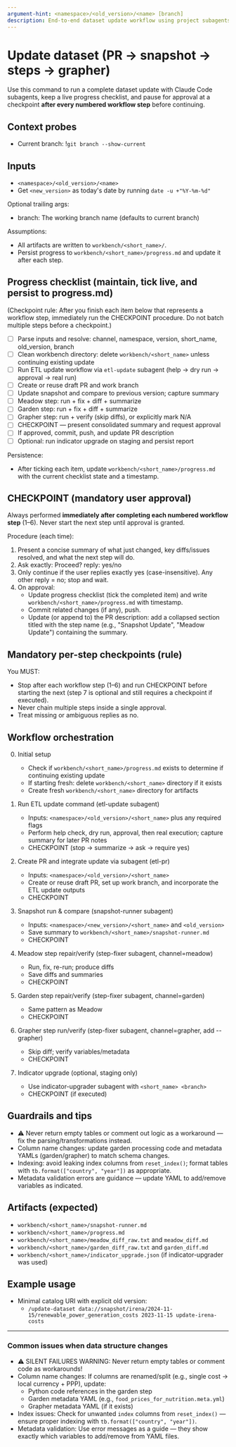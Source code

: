 ```yaml
---
argument-hint: <namespace>/<old_version>/<name> [branch]
description: End-to-end dataset update workflow using project subagents with progress tracking and a mandatory checkpoint after every step. New version is set to today's date automatically.
---
```


# Update dataset (PR → snapshot → steps → grapher)

Use this command to run a complete dataset update with Claude Code subagents, keep a live progress checklist, and pause for approval at a checkpoint **after every numbered workflow step** before continuing.

## Context probes

- Current branch: !`git branch --show-current`

## Inputs

- `<namespace>/<old_version>/<name>`
- Get `<new_version>` as today's date by running `date -u +"%Y-%m-%d"`



Optional trailing args:
- branch: The working branch name (defaults to current branch)

Assumptions:
- All artifacts are written to `workbench/<short_name>/`.
- Persist progress to `workbench/<short_name>/progress.md` and update it after each step.

## Progress checklist (maintain, tick live, and persist to progress.md)

(Checkpoint rule: After you finish each item below that represents a workflow step, immediately run the CHECKPOINT procedure. Do not batch multiple steps before a checkpoint.)
- [ ] Parse inputs and resolve: channel, namespace, version, short_name, old_version, branch
- [ ] Clean workbench directory: delete `workbench/<short_name>` unless continuing existing update
- [ ] Run ETL update workflow via `etl-update` subagent (help → dry run → approval → real run)
- [ ] Create or reuse draft PR and work branch
- [ ] Update snapshot and compare to previous version; capture summary
- [ ] Meadow step: run + fix + diff + summarize
- [ ] Garden step: run + fix + diff + summarize
- [ ] Grapher step: run + verify (skip diffs), or explicitly mark N/A
- [ ] CHECKPOINT — present consolidated summary and request approval
- [ ] If approved, commit, push, and update PR description
- [ ] Optional: run indicator upgrade on staging and persist report

Persistence:
- After ticking each item, update `workbench/<short_name>/progress.md` with the current checklist state and a timestamp.

## CHECKPOINT (mandatory user approval)

Always performed **immediately after completing each numbered workflow step** (1–6). Never start the next step until approval is granted.

Procedure (each time):
1. Present a concise summary of what just changed, key diffs/issues resolved, and what the next step will do.
2. Ask exactly: Proceed? reply: yes/no
3. Only continue if the user replies exactly yes (case-insensitive). Any other reply = no; stop and wait.
4. On approval:
   - Update progress checklist (tick the completed item) and write `workbench/<short_name>/progress.md` with timestamp.
   - Commit related changes (if any), push.
   - Update (or append to) the PR description: add a collapsed section titled with the step name (e.g., "Snapshot Update", "Meadow Update") containing the summary.

## Mandatory per-step checkpoints (rule)

You MUST:
- Stop after each workflow step (1–6) and run CHECKPOINT before starting the next (step 7 is optional and still requires a checkpoint if executed).
- Never chain multiple steps inside a single approval.
- Treat missing or ambiguous replies as no.

## Workflow orchestration

0) Initial setup
   - Check if `workbench/<short_name>/progress.md` exists to determine if continuing existing update
   - If starting fresh: delete `workbench/<short_name>` directory if it exists
   - Create fresh `workbench/<short_name>` directory for artifacts

1) Run ETL update command (etl-update subagent)
   - Inputs: `<namespace>/<old_version>/<short_name>` plus any required flags
   - Perform help check, dry run, approval, then real execution; capture summary for later PR notes
   - CHECKPOINT (stop → summarize → ask → require yes)
2) Create PR and integrate update via subagent (etl-pr)
   - Inputs: `<namespace>/<old_version>/<short_name>`
   - Create or reuse draft PR, set up work branch, and incorporate the ETL update outputs
   - CHECKPOINT
3) Snapshot run & compare (snapshot-runner subagent)
   - Inputs: `<namespace>/<new_version>/<short_name>` and `<old_version>`
   - Save summary to `workbench/<short_name>/snapshot-runner.md`
   - CHECKPOINT
4) Meadow step repair/verify (step-fixer subagent, channel=meadow)
   - Run, fix, re-run; produce diffs
   - Save diffs and summaries
   - CHECKPOINT
5) Garden step repair/verify (step-fixer subagent, channel=garden)
   - Same pattern as Meadow
   - CHECKPOINT
6) Grapher step run/verify (step-fixer subagent, channel=grapher, add --grapher)
   - Skip diff; verify variables/metadata
   - CHECKPOINT
7) Indicator upgrade (optional, staging only)
   - Use indicator-upgrader subagent with `<short_name> <branch>`
   - CHECKPOINT (if executed)

## Guardrails and tips

- ⚠️ Never return empty tables or comment out logic as a workaround — fix the parsing/transformations instead.
- Column name changes: update garden processing code and metadata YAMLs (garden/grapher) to match schema changes.
- Indexing: avoid leaking index columns from `reset_index()`; format tables with `tb.format(["country", "year"])` as appropriate.
- Metadata validation errors are guidance — update YAML to add/remove variables as indicated.

## Artifacts (expected)

- `workbench/<short_name>/snapshot-runner.md`
- `workbench/<short_name>/progress.md`
- `workbench/<short_name>/meadow_diff_raw.txt` and `meadow_diff.md`
- `workbench/<short_name>/garden_diff_raw.txt` and `garden_diff.md`
- `workbench/<short_name>/indicator_upgrade.json` (if indicator-upgrader was used)

## Example usage

- Minimal catalog URI with explicit old version:
  - `/update-dataset data://snapshot/irena/2024-11-15/renewable_power_generation_costs 2023-11-15 update-irena-costs`

---

### Common issues when data structure changes

- ⚠️ SILENT FAILURES WARNING: Never return empty tables or comment code as workarounds!
- Column name changes: If columns are renamed/split (e.g., single cost → local currency + PPP), update:
  - Python code references in the garden step
  - Garden metadata YAML (e.g., `food_prices_for_nutrition.meta.yml`)
  - Grapher metadata YAML (if it exists)
- Index issues: Check for unwanted `index` columns from `reset_index()` — ensure proper indexing with `tb.format(["country", "year"])`.
- Metadata validation: Use error messages as a guide — they show exactly which variables to add/remove from YAML files.
